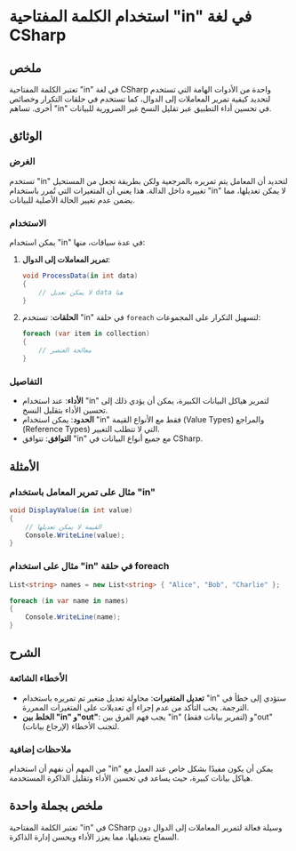 <!--
Meta Description: # استخدام الكلمة المفتاحية "in" في لغة CSharp ## ملخص تعتبر الكلمة المفتاحية "in" في لغة CSharp واحدة من الأدوات الهامة التي تستخدم لتحديد كيفية تمرير...
Meta Keywords: csharp, يمكن, استخدام, إلى, تستخدم
-->

# استخدام الكلمة المفتاحية "in" في لغة CSharp

## ملخص
تعتبر الكلمة المفتاحية "in" في لغة CSharp واحدة من الأدوات الهامة التي تستخدم لتحديد كيفية تمرير المعاملات إلى الدوال، كما تستخدم في حلقات التكرار وخصائص أخرى. تساهم "in" في تحسين أداء التطبيق عبر تقليل النسخ غير الضرورية للبيانات.

## الوثائق
### الغرض
تستخدم "in" لتحديد أن المعامل يتم تمريره بالمرجعية ولكن بطريقة تجعل من المستحيل تغييره داخل الدالة. هذا يعني أن المتغيرات التي تُمرر باستخدام "in" لا يمكن تعديلها، مما يضمن عدم تغيير الحالة الأصلية للبيانات.

### الاستخدام
يمكن استخدام "in" في عدة سياقات، منها:
1. **تمرير المعاملات إلى الدوال**:
   ```csharp
   void ProcessData(in int data)
   {
       // لا يمكن تعديل data هنا
   }
   ```

2. **الحلقات**:
   تستخدم "in" في حلقة `foreach` لتسهيل التكرار على المجموعات:
   ```csharp
   foreach (var item in collection)
   {
       // معالجة العنصر
   }
   ```

### التفاصيل
- **الأداء**: عند استخدام "in" لتمرير هياكل البيانات الكبيرة، يمكن أن يؤدي ذلك إلى تحسين الأداء بتقليل النسخ.
- **الحدود**: يمكن استخدام "in" فقط مع الأنواع القيمة (Value Types) والمراجع (Reference Types) التي لا تتطلب التغيير.
- **التوافق**: تتوافق "in" مع جميع أنواع البيانات في CSharp.

## الأمثلة
### مثال على تمرير المعامل باستخدام "in"
```csharp
void DisplayValue(in int value)
{
    // القيمة لا يمكن تعديلها
    Console.WriteLine(value);
}
```

### مثال على استخدام "in" في حلقة foreach
```csharp
List<string> names = new List<string> { "Alice", "Bob", "Charlie" };

foreach (in var name in names)
{
    Console.WriteLine(name);
}
```

## الشرح
### الأخطاء الشائعة
- **تعديل المتغيرات**: محاولة تعديل متغير تم تمريره باستخدام "in" ستؤدي إلى خطأ في الترجمة. يجب التأكد من عدم إجراء أي تعديلات على المتغيرات الممررة.
- **الخلط بين "in" و"out"**: يجب فهم الفرق بين "in" (لتمرير بيانات فقط) و"out" (لإرجاع بيانات) لتجنب الأخطاء.

### ملاحظات إضافية
من المهم أن نفهم أن استخدام "in" يمكن أن يكون مفيدًا بشكل خاص عند العمل مع هياكل بيانات كبيرة، حيث يساعد في تحسين الأداء وتقليل الذاكرة المستخدمة.

## ملخص بجملة واحدة
تعتبر الكلمة المفتاحية "in" في CSharp وسيلة فعالة لتمرير المعاملات إلى الدوال دون السماح بتعديلها، مما يعزز الأداء ويحسن إدارة الذاكرة.